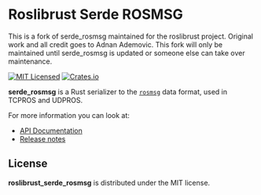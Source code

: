 # Roslibrust Serde ROSMSG

This is a fork of serde_rosmsg maintained for the roslibrust project.
Original work and all credit goes to Adnan Ademovic.
This fork will only be maintained until serde_rosmsg is updated or someone else
can take over maintenance.

[![MIT Licensed](https://img.shields.io/crates/l/roslibrust_serde_rosmsg.svg?maxAge=3600)](./LICENSE)
[![Crates.io](https://img.shields.io/crates/v/roslibrust_serde_rosmsg.svg?maxAge=3600)](https://crates.io/crates/serde_rosmsg)

**serde_rosmsg** is a Rust serializer to the [`rosmsg`](http://wiki.ros.org/msg) data format, used in TCPROS and UDPROS.

For more information you can look at:

- [API Documentation](https://docs.rs/roslibrust_serde_rosmsg/0.3.0/serde_rosmsg/)
- [Release notes](https://github.com/Carter12s/serde_rosmsg/releases)

## License

**roslibrust_serde_rosmsg** is distributed under the MIT license.
